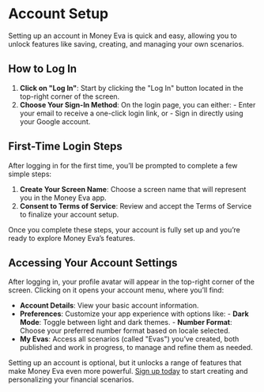 # Account Setup

Setting up an account in Money Eva is quick and easy, allowing you to unlock features like saving, creating, and managing your own scenarios.

## How to Log In

1. **Click on "Log In"**: Start by clicking the "Log In" button located in the top-right corner of the screen.
2. **Choose Your Sign-In Method**: On the login page, you can either:
       - Enter your email to receive a one-click login link, or
       - Sign in directly using your Google account.

## First-Time Login Steps

After logging in for the first time, you’ll be prompted to complete a few simple steps:

1. **Create Your Screen Name**: Choose a screen name that will represent you in the Money Eva app.
2. **Consent to Terms of Service**: Review and accept the Terms of Service to finalize your account setup.

Once you complete these steps, your account is fully set up and you’re ready to explore Money Eva’s features.

## Accessing Your Account Settings

After logging in, your profile avatar will appear in the top-right corner of the screen. Clicking on it opens your account menu, where you’ll find:

- **Account Details**: View your basic account information.
- **Preferences**: Customize your app experience with options like:
       - **Dark Mode**: Toggle between light and dark themes.
       - **Number Format**: Choose your preferred number format based on locale selected.
- **My Evas**: Access all scenarios (called "Evas") you’ve created, both published and work in progress, to manage and refine them as needed.

Setting up an account is optional, but it unlocks a range of features that make Money Eva even more powerful. [Sign up today](https://moneyeva.com/login) to start creating and personalizing your financial scenarios.
